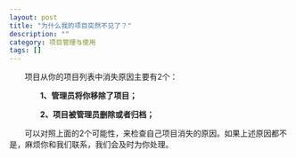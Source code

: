 ```yaml
---
layout: post
title: "为什么我的项目突然不见了？"
description: ""
category: 项目管理与使用
tags: []
---
```

&#160; &#160; &#160; &#160;项目从你的项目列表中消失原因主要有2个：

&#160; &#160; &#160; &#160;&#160; &#160; &#160; &#160;**1、管理员将你移除了项目；**

&#160; &#160; &#160; &#160;&#160; &#160; &#160; &#160;**2、项目被管理员删除或者归档；**

&#160; &#160; &#160; &#160;可以对照上面的2个可能性，来检查自己项目消失的原因。如果上述原因都不是，麻烦你和我们联系，我们会及时为你处理。

